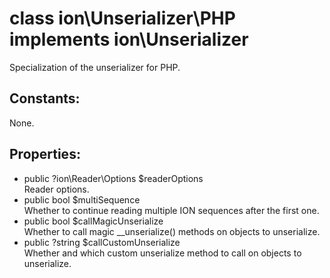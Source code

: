 #  class ion\Unserializer\PHP implements ion\Unserializer

Specialization of the unserializer for PHP.






## Constants:

None.

## Properties:

 * public ?ion\Reader\Options $readerOptions  
  Reader options.
 * public bool $multiSequence  
  Whether to continue reading multiple ION sequences after the first one.
 * public bool $callMagicUnserialize  
  Whether to call magic __unserialize() methods on objects to unserialize.
 * public ?string $callCustomUnserialize  
  Whether and which custom unserialize method to call on objects to unserialize.

